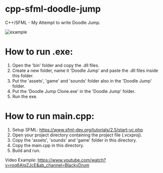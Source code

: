 # cpp-sfml-doodle-jump

C++/SFML - My Attempt to write Doodle Jump.

![example](https://user-images.githubusercontent.com/111639941/186787956-e9a82154-4c7a-4332-8667-2f14b1328781.PNG)


# How to run .exe:
1. Open the 'bin' folder and copy the .dll files.
2. Create a new folder, name it 'Doodle Jump' and paste the .dll files inside this folder.
3. Put the 'assets', 'game' and 'sounds' folder also in the 'Doodle Jump' folder.
4. Put the 'Doodle Jump Clone.exe' in the 'Doodle Jump' folder.
5. Run the exe.



# How to run main.cpp:
1. Setup SFML: https://www.sfml-dev.org/tutorials/2.5/start-vc.php
2. Open your project directory containing the project file (.vcxproj).
3. Copy the 'assets', 'sounds' and 'game' folder in this directory.
4. Copy the main.cpp in this directory.
5. Build and run.



Video Example: https://www.youtube.com/watch?v=roq6AIqZJcE&ab_channel=BlackyDrum
